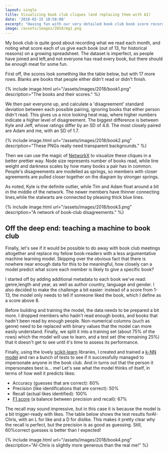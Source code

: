 ```yaml
---
layout: single
title: Visualizing book club cliques (and replacing them with AI)
date: '2018-02-15 10:58:00'
excerpt: "Having fun with our very detailed book club book score records."
image: /assets/images/2018/mg1.png
---
```


My book club is quite good about recording what we read each month, and noting what score each of us give each book (out of 13, for historical reasons) on a growing spreadsheet. The dataset is imperfect, as people have joined and left,and not everyone has read every book, but there should be enough meat for some fun.

First off, the scores look something like the table below, but with 17 more rows. Blanks are books that people either didn't read or didn't finish.

{% include image.html url="/assets/images/2018/book1.png" description="The books and their scores." %}

We then pair everyone up, and calculate a 'disagreement' standard deviation between each possible pairing, ignoring books that either person didn't read. This gives us a nice looking heat map, where higher numbers indicate a higher level of disagreement. The biggest difference is between Kyle and Jeff, whose ratings differ by an SD of 4.8. The most closely paired are Adam and me, with an SD of 1.7.

{% include image.html url="/assets/images/2018/book2.png" description="These PNGs really need transparent backgrounds." %}

Then we can use the magic of [NetworkX](https://networkx.github.io/) to visualize these cliques in a better  prettier way. Node size represents number of books read, while line weight and darkness scales by how many books a pair has in common. People's disagreements are modelled as springs, so members with closer agreements are pulled closer together on the diagram by stronger springs.

As noted, Kyle is the definite outlier, while Tim and Adam float around a bit in the middle of the network. The newer members have thinner connecting lines,while the stalwarts are connected by pleasing thick blue lines.

{% include image.html url="/assets/images/2018/book3.png" description="A network of book-club disagreements." %}

## Off the deep end: teaching a machine to book club
Finally, let's see if it would be possible to do away with book club meetings altogether and replace my fellow book-readers with a less argumentative machine learning model. Skipping over the obvious fact that there is nowhere near enough data for this to be meaningful, how closely can a model predict what score each member is likely to give a specific book?

I started off by adding additional metadata to each book we've read: genre,length and year, as well as author country, language and gender. I also decided to make the challenge a bit easier: instead of a score from 1-13, the model only needs to tell if someone liked the book, which I define as a score above 8.

Before building and training the model, the data needs to be prepared a bit more. I dropped members who hadn't read enough books, and books that hadn't been read by enough people. Non-numerical columns (such as genre) need to be replaced with binary values that the model can more easily understand. Finally, we split it into a training set (about 75% of the rows) which the model will use to learn, and a test set (the remaining 25%) that it doesn't get to see until it's time to assess its performance.

Finally, using the lovely [scikit-learn](scikit-learn.org) libraries, I created and trained a [k-NN model](https://en.wikipedia.org/wiki/K-nearest_neighbors_algorithm) and ran a bunch of tests to see if it successfully managed to impersonate anyone in the book club. And in turns out that the person it impersonates best is... me! Let's see what the model thinks of itself, in terms of how well it predicts likes:

 * Accuracy (guesses that are correct): 60%
 * Precision (like identifications that are correct): 50%
 * Recall (actual likes identified): 100%
 * [F1 score](https://en.wikipedia.org/wiki/F1_score) (a balance between precision and recall): 67%

The recall may sound impressive, but in this case it is because the model is a bit trigger-ready with likes. The table below shows the test results forAI-Chris, with an L for like and a D for dislike. This makes it pretty clear why the recall is perfect, but the precision is as good as guessing. Still, 60%correct guesses is better than I expected!

{% include image.html url="/assets/images/2018/book4.png" description="AI-Chris is slightly more generous than the real me!" %}
